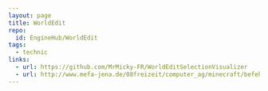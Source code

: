 ```yaml
---
layout: page
title: WorldEdit
repo:
  id: EngineHub/WorldEdit
tags:
  - technic  
links:
  - url: https://github.com/MrMicky-FR/WorldEditSelectionVisualizer
  - url: http://www.mefa-jena.de/08freizeit/computer_ag/minecraft/befehle/world_guard_edit.html
---
```

